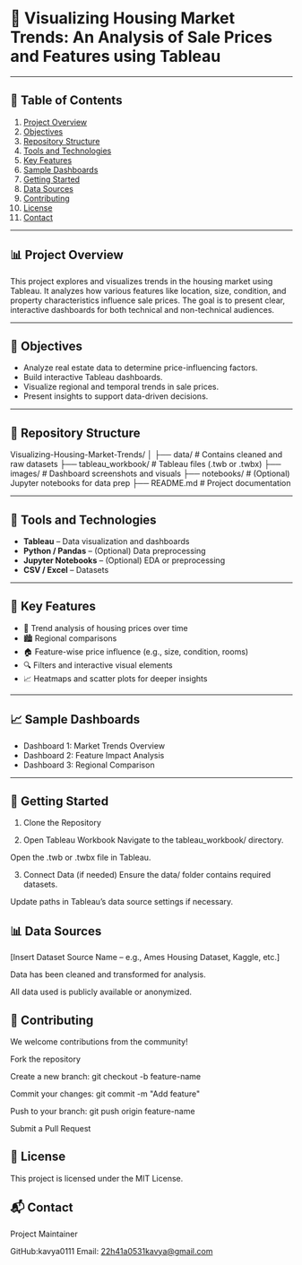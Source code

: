 # 🏡 Visualizing Housing Market Trends: An Analysis of Sale Prices and Features using Tableau

---

## 📘 Table of Contents

1. [Project Overview](#project-overview)  
2. [Objectives](#objectives)  
3. [Repository Structure](#repository-structure)  
4. [Tools and Technologies](#tools-and-technologies)  
5. [Key Features](#key-features)  
6. [Sample Dashboards](#sample-dashboards)  
7. [Getting Started](#getting-started)  
8. [Data Sources](#data-sources)  
9. [Contributing](#contributing)  
10. [License](#license)  
11. [Contact](#contact)  

---

## 📊 Project Overview

This project explores and visualizes trends in the housing market using Tableau. It analyzes how various features like location, size, condition, and property characteristics influence sale prices. The goal is to present clear, interactive dashboards for both technical and non-technical audiences.

---

## 🎯 Objectives

- Analyze real estate data to determine price-influencing factors.
- Build interactive Tableau dashboards.
- Visualize regional and temporal trends in sale prices.
- Present insights to support data-driven decisions.

---

## 📁 Repository Structure
Visualizing-Housing-Market-Trends/
│
├── data/ # Contains cleaned and raw datasets
├── tableau_workbook/ # Tableau files (.twb or .twbx)
├── images/ # Dashboard screenshots and visuals
├── notebooks/ # (Optional) Jupyter notebooks for data prep
├── README.md # Project documentation

---

## 🧰 Tools and Technologies

- **Tableau** – Data visualization and dashboards  
- **Python / Pandas** – (Optional) Data preprocessing  
- **Jupyter Notebooks** – (Optional) EDA or preprocessing  
- **CSV / Excel** – Datasets  

---

## 📌 Key Features

- 📅 Trend analysis of housing prices over time  
- 🏙️ Regional comparisons  
- 🏠 Feature-wise price influence (e.g., size, condition, rooms)  
- 🔍 Filters and interactive visual elements  
- 📈 Heatmaps and scatter plots for deeper insights  

---

## 📈 Sample Dashboards

- Dashboard 1: Market Trends Overview  
- Dashboard 2: Feature Impact Analysis  
- Dashboard 3: Regional Comparison  

---
## 🚀 Getting Started

1. Clone the Repository
    
2. Open Tableau Workbook
Navigate to the tableau_workbook/ directory.

Open the .twb or .twbx file in Tableau.

3. Connect Data (if needed)
Ensure the data/ folder contains required datasets.

Update paths in Tableau’s data source settings if necessary.

## 📊 Data Sources

[Insert Dataset Source Name – e.g., Ames Housing Dataset, Kaggle, etc.]

Data has been cleaned and transformed for analysis.

All data used is publicly available or anonymized.

## 🤝 Contributing
We welcome contributions from the community!

Fork the repository

Create a new branch: git checkout -b feature-name

Commit your changes: git commit -m "Add feature"

Push to your branch: git push origin feature-name

Submit a Pull Request

## 📜 License
This project is licensed under the MIT License.

## 📬 Contact
Project Maintainer

GitHub:kavya0111
Email: 22h41a0531kavya@gmail.com
